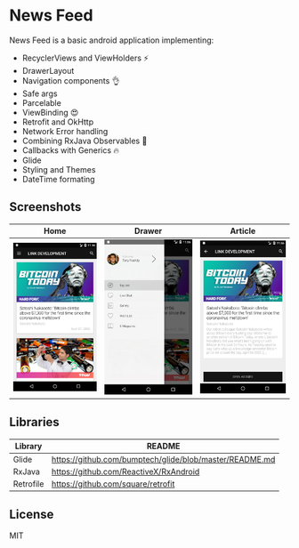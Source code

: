 # News Feed


News Feed is a basic android application implementing:

  - RecyclerViews and ViewHolders :zap:
  - DrawerLayout
  - Navigation components :ok_hand:
  - Safe args 
  - Parcelable
  - ViewBinding :heart_eyes:
  - Retrofit and OkHttp
  - Network Error handling
  - Combining RxJava Observables :clap:
  - Callbacks with Generics :fire:
  - Glide
  - Styling and Themes
  - DateTime formating

## Screenshots

Home            |  Drawer          |  Article
:-------------------------:|:-------------------------:|:-------------------------:
![](https://github.com/Ahmedc2l/news-feed/blob/master/Screenshot_1586253377.png)  |  ![](https://github.com/Ahmedc2l/news-feed/blob/master/Screenshot_1586253386.png) | ![](https://github.com/Ahmedc2l/news-feed/blob/master/Screenshot_1586253402.png)


## Libraries

| Library | README |
| ------ | ------ |
| Glide | https://github.com/bumptech/glide/blob/master/README.md |
| RxJava | https://github.com/ReactiveX/RxAndroid |
| Retrofile | https://github.com/square/retrofit |

License
----

MIT
